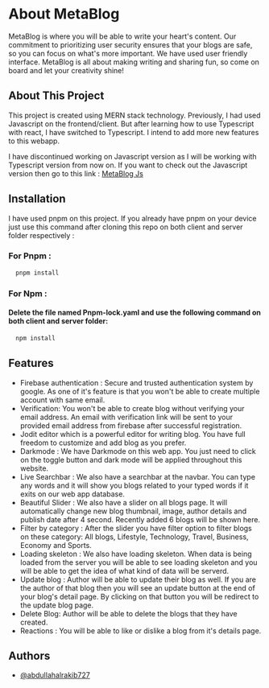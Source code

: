 # About MetaBlog

MetaBlog is where you will be able to write your heart's content. Our commitment to prioritizing user security ensures that your blogs are safe, so you can focus on what's more important. We have used user friendly interface. MetaBlog is all about making writing and sharing fun, so come on board and let your creativity shine!

## About This Project

This project is created using MERN stack technology. Previously, I had used Javascript on the frontend/client. But after learning how to use Typescript with react, I have switched to Typescript. I intend to add more new features to this webapp.

I have discontinued working on Javascript version as I will be working with Typescript version from now on. If you want to check out the Javascript version then go to this link : [MetaBlog Js](https://github.com/alrakib1/MetaBlog-Js)

## Installation

 I have used pnpm on this project. If you already have pnpm on your device just use this command after cloning this repo on both client and server folder respectively :

### For Pnpm :

```bash
  pnpm install
```

### For Npm :

#### Delete the file named Pnpm-lock.yaml and use the following command on both client and server folder:

```bash
  npm install
```

## Features

- Firebase authentication : Secure and trusted authentication system by google. As one of it's feature is that you won't be able to create multiple account with same email.
- Verification: You won't be able to create blog without verifying your email address. An email with verification link will be sent to your provided email address from firebase after successful registration.
- Jodit editor which is a powerful editor for writing blog. You have full freedom to customize and add blog as you prefer.
- Darkmode : We have Darkmode on this web app. You just need to click on the toggle button and dark mode will be applied throughout this website.
- Live Searchbar : We also have a searchbar at the navbar. You can type any words and it will show you blogs related to your typed words if it exits on our web app database.
- Beautiful Slider : We also have a slider on all blogs page. It will automatically change new blog thumbnail, image, author details and publish date after 4 second. Recently added 6 blogs will be shown here.
- Filter by category : After the slider you have filter option to filter blogs on these category: All blogs, Lifestyle, Technology, Travel, Business, Economy and Sports.
- Loading skeleton : We also have loading skeleton. When data is being loaded from the server you will be able to see loading skeleton and you will be able to get the idea of what kind of data will be serverd.
- Update blog : Author will be able to update their blog as well. If you are the author of that blog then you will see an update button at the end of your blog's detail page. By clicking on that button you will be redirect to the update blog page.
- Delete Blog: Author will be able to delete the blogs that they have created.
- Reactions : You will be able to like or dislike a blog from it's details page.


## Authors

- [@abdullahalrakib727](https://www.github.com/abdullahalrakib727)
